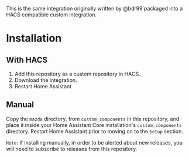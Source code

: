 This is the same integration originally written by @bdr99 packaged into a HACS compatible custom integration.

# Installation

## With HACS

1. Add this repository as a custom repository in HACS.
2. Download the integration.
3. Restart Home Assistant

## Manual
Copy the `mazda` directory, from `custom_components` in this repository,
and place it inside your Home Assistant Core installation's `custom_components` directory. Restart Home Assistant prior to moving on to the `Setup` section.

`Note`: If installing manually, in order to be alerted about new releases, you will need to subscribe to releases from this repository.
